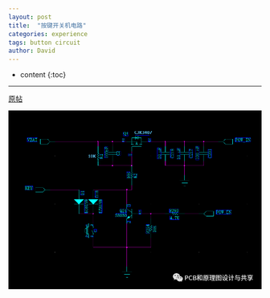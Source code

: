 ```yaml
---
layout: post
title:  "按键开关机电路"
categories: experience
tags: button circuit
author: David
---
```


* content
{:toc}

---

[原帖](https://mp.weixin.qq.com/s/g0X_qyyO0Gj_rJQESfh4yg)


![完善后的按键开关机电路](https://github.com/titron/titron.github.io/raw/master/img/2021-03-17-button_on_off.png)

